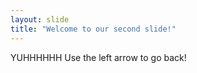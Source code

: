 ```yaml
---
layout: slide
title: "Welcome to our second slide!"
---
```

YUHHHHHH
Use the left arrow to go back!
